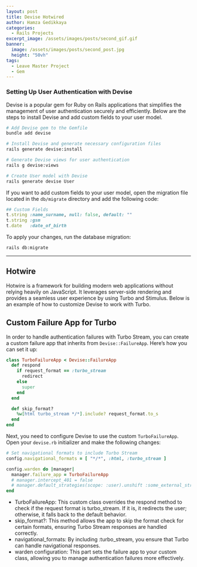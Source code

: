```yaml
---
layout: post
title: Devise Hotwired
author: Hamza Gedikkaya
categories: 
  - Rails Projects
excerpt_image: /assets/images/posts/second_gif.gif
banner:
  image: /assets/images/posts/second_post.jpg
  height: "50vh"
tags: 
  - Leave Master Project
  - Gem
---
```


### Setting Up User Authentication with Devise

Devise is a popular gem for Ruby on Rails applications that simplifies the management of user authentication securely and efficiently. Below are the steps to install Devise and add custom fields to your user model.

```bash
# Add Devise gem to the Gemfile
bundle add devise

# Install Devise and generate necessary configuration files
rails generate devise:install

# Generate Devise views for user authentication
rails g devise:views

# Create User model with Devise
rails generate devise User
```

If you want to add custom fields to your user model, open the migration file located in the `db/migrate` directory and add the following code:

```ruby
## Custom Fields
t.string :name_surname, null: false, default: ""
t.string :gsm
t.date   :date_of_birth
```

To apply your changes, run the database migration:

```bash
rails db:migrate
```

---

## Hotwire

Hotwire is a framework for building modern web applications without relying heavily on JavaScript. It leverages server-side rendering and provides a seamless user experience by using Turbo and Stimulus. Below is an example of how to customize Devise to work with Turbo.

## Custom Failure App for Turbo

In order to handle authentication failures with Turbo Stream, you can create a custom failure app that inherits from `Devise::FailureApp`. Here’s how you can set it up:

```ruby
class TurboFailureApp < Devise::FailureApp
  def respond
    if request_format == :turbo_stream
      redirect
    else
      super
    end
  end

  def skip_format?
    %w[html turbo_stream */*].include? request_format.to_s
  end
end
```
Next, you need to configure Devise to use the custom `TurboFailureApp`. Open your `devise.rb` initializer and make the following changes:

```ruby
# Set navigational formats to include Turbo Stream
config.navigational_formats = [ "*/*", :html, :turbo_stream ]

config.warden do |manager|
  manager.failure_app = TurboFailureApp
  # manager.intercept_401 = false
  # manager.default_strategies(scope: :user).unshift :some_external_strategy
end
```

  - TurboFailureApp: This custom class overrides the respond method to check if the request format is turbo_stream. If it is, it redirects the user; otherwise, it falls back to the default behavior.
  - skip_format?: This method allows the app to skip the format check for certain formats, ensuring Turbo Stream responses are handled correctly.
  - navigational_formats: By including :turbo_stream, you ensure that Turbo can handle navigational responses.
  - warden configuration: This part sets the failure app to your custom class, allowing you to manage authentication failures more effectively.
